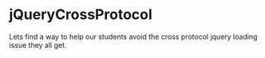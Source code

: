 jQueryCrossProtocol
===================

Lets find a way to help our students avoid the cross protocol jquery loading issue they all get.
